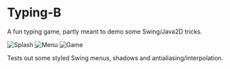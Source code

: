 # Typing-B
A fun typing game, partly meant to demo some Swing/Java2D tricks.

![Splash](https://sc-cdn.scaleengine.net/i/0a785a0497647994df3bd306da8afbcc.png)
![Menu](https://sc-cdn.scaleengine.net/i/044d3dd36dfcdd4056916c1a78886a6a.png)
![Game](https://sc-cdn.scaleengine.net/i/2ef23de4282c9268b75efa5e9a451d5a.png)

Tests out some styled Swing menus, shadows and antialiasing/interpolation.

